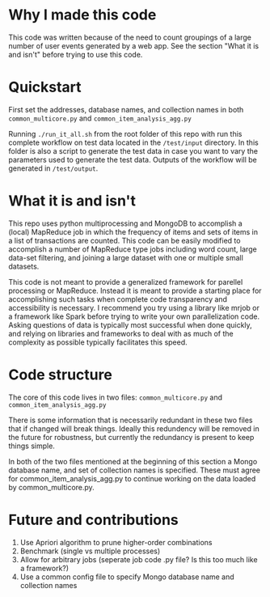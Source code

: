 # Why I made this code
This code was written because of the need to count groupings of a large number of user events generated by a web app. See the section "What it is and isn't" before trying to use this code.

# Quickstart
First set the addresses, database names, and collection names in both `common_multicore.py` and `common_item_analysis_agg.py`

Running `./run_it_all.sh` from the root folder of this repo with run this complete workflow on test data located in the `/test/input` directory. In this folder is also a script to generate the test data in case you want to vary the parameters used to generate the test data. Outputs of the workflow will be generated in `/test/output`.

# What it is and isn't
This repo uses python multiprocessing and MongoDB to accomplish a (local) MapReduce job in which the frequency of items and sets of items in a list of transactions are counted. This code can be easily modified to accomplish a number of MapReduce type jobs including word count, large data-set filtering, and joining a large dataset with one or multiple small datasets.

This code is not meant to provide a generalized framework for parellel processing or MapReduce. Instead it is meant to provide a starting place for accomplishing such tasks when complete code transparency and accessibility is necessary. I recommend you try using a library like mrjob or a framework like Spark before trying to write your own parallelization code. Asking questions of data is typically most successful when done quickly, and relying on libraries and frameworks to deal with as much of the complexity as possible typically facilitates this speed.

# Code structure
The core of this code lives in two files: `common_multicore.py` and `common_item_analysis_agg.py`

There is some information that is necessarily redundant in these two files that if changed will break things. Ideally this redundency will be removed in the future for robustness, but currently the redundancy is present to keep things simple.

In both of the two files mentioned at the beginning of this section a Mongo database name, and set of collection names is specified. These must agree for common_item_analysis_agg.py to continue working on the data loaded by common_multicore.py.

# Future and contributions

1. Use Apriori algorithm to prune higher-order combinations
2. Benchmark (single vs multiple processes)
3. Allow for arbitrary jobs (seperate job code .py file? Is this too much like a framework?)
4. Use a common config file to specify Mongo database name and collection names

